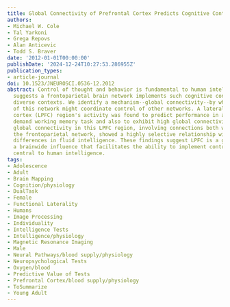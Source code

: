 ```yaml
---
title: Global Connectivity of Prefrontal Cortex Predicts Cognitive Control and Intelligence
authors:
- Michael W. Cole
- Tal Yarkoni
- Grega Repovs
- Alan Anticevic
- Todd S. Braver
date: '2012-01-01T00:00:00'
publishDate: '2024-12-24T10:27:53.286955Z'
publication_types:
- article-journal
doi: 10.1523/JNEUROSCI.0536-12.2012
abstract: Control of thought and behavior is fundamental to human intelligence. Evidence
  suggests a frontoparietal brain network implements such cognitive control across
  diverse contexts. We identify a mechanism--global connectivity--by which components
  of this network might coordinate control of other networks. A lateral prefrontal
  cortex (LPFC) region's activity was found to predict performance in a high control
  demand working memory task and also to exhibit high global connectivity. Critically,
  global connectivity in this LPFC region, involving connections both within and outside
  the frontoparietal network, showed a highly selective relationship with individual
  differences in fluid intelligence. These findings suggest LPFC is a global hub with
  a brainwide influence that facilitates the ability to implement control processes
  central to human intelligence.
tags:
- Adolescence
- Adult
- Brain Mapping
- Cognition/physiology
- DualTask
- Female
- Functional Laterality
- Humans
- Image Processing
- Individuality
- Intelligence Tests
- Intelligence/physiology
- Magnetic Resonance Imaging
- Male
- Neural Pathways/blood supply/physiology
- Neuropsychological Tests
- Oxygen/blood
- Predictive Value of Tests
- Prefrontal Cortex/blood supply/physiology
- ToSummarize
- Young Adult
---
```

